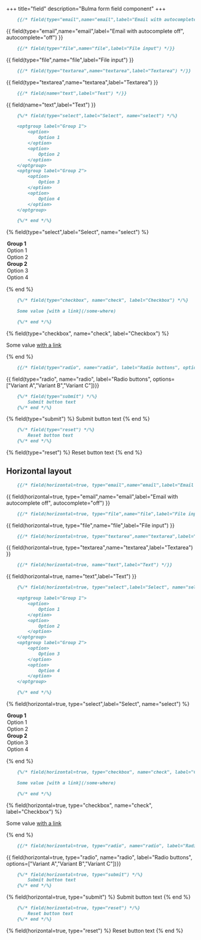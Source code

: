 +++
title="field"
description="Bulma form field component"
+++

```md
    {{/* field(type="email",name="email",label="Email with autocomplete off", autocomplete="off") */}}
```

{{ field(type="email",name="email",label="Email with autocomplete off", autocomplete="off") }}

```md
    {{/* field(type="file",name="file",label="File input") */}}
```

{{ field(type="file",name="file",label="File input") }}

```md
    {{/* field(type="textarea",name="textarea",label="Textarea") */}}
```

{{ field(type="textarea",name="textarea",label="Textarea") }}

```md
    {{/* field(name="text",label="Text") */}}
```

{{ field(name="text",label="Text") }}



```md
    {%/* field(type="select",label="Select", name="select") */%}

    <optgroup label="Group 1">
        <option>
            Option 1
        </option>
        <option>
            Option 2
        </option>
    </optgroup>
    <optgroup label="Group 2">
        <option>
            Option 3
        </option>
        <option>
            Option 4
        </option>
    </optgroup>

    {%/* end */%}
```

{% field(type="select",label="Select", name="select") %}

<optgroup label="Group 1">
    <option>
        Option 1
    </option>
    <option>
        Option 2
    </option>
</optgroup>
<optgroup label="Group 2">
    <option>
        Option 3
    </option>
    <option>
        Option 4
    </option>
</optgroup>

{% end %}

```md
    {%/* field(type="checkbox", name="check", label="Checkbox") */%}

    Some value [with a link](/some-where)

    {%/* end */%}
```

{% field(type="checkbox", name="check", label="Checkbox") %}

Some value [with a link](/some-where)

{% end %}

```md
    {{/* field(type="radio", name="radio", label="Radio buttons", options=["Variant A","Variant B","Variant C"]) */}}
```

{{ field(type="radio", name="radio", label="Radio buttons", options=["Variant A","Variant B","Variant C"])}}

```md
    {%/* field(type="submit") */%}
        Submit button text
    {%/* end */%}
```

{% field(type="submit") %}
Submit button text
{% end %}

```md
    {%/* field(type="reset") */%}
        Reset button text
    {%/* end */%}
```

{% field(type="reset") %}
Reset button text
{% end %}

## Horizontal layout

```md
    {{/* field(horizontal=true, type="email",name="email",label="Email with autocomplete off", autocomplete="off") */}}
```

{{ field(horizontal=true, type="email",name="email",label="Email with autocomplete off", autocomplete="off") }}

```md
    {{/* field(horizontal=true, type="file",name="file",label="File input") */}}
```

{{ field(horizontal=true, type="file",name="file",label="File input") }}

```md
    {{/* field(horizontal=true, type="textarea",name="textarea",label="Textarea") */}}
```

{{ field(horizontal=true, type="textarea",name="textarea",label="Textarea") }}

```md
    {{/* field(horizontal=true, name="text",label="Text") */}}
```

{{ field(horizontal=true, name="text",label="Text") }}



```md
    {%/* field(horizontal=true, type="select",label="Select", name="select") */%}

    <optgroup label="Group 1">
        <option>
            Option 1
        </option>
        <option>
            Option 2
        </option>
    </optgroup>
    <optgroup label="Group 2">
        <option>
            Option 3
        </option>
        <option>
            Option 4
        </option>
    </optgroup>

    {%/* end */%}
```

{% field(horizontal=true, type="select",label="Select", name="select") %}

<optgroup label="Group 1">
    <option>
        Option 1
    </option>
    <option>
        Option 2
    </option>
</optgroup>
<optgroup label="Group 2">
    <option>
        Option 3
    </option>
    <option>
        Option 4
    </option>
</optgroup>

{% end %}

```md
    {%/* field(horizontal=true, type="checkbox", name="check", label="Checkbox") */%}

    Some value [with a link](/some-where)

    {%/* end */%}
```

{% field(horizontal=true, type="checkbox", name="check", label="Checkbox") %}

Some value [with a link](/some-where)

{% end %}

```md
    {{/* field(horizontal=true, type="radio", name="radio", label="Radio buttons", options=["Variant A","Variant B","Variant C"]) */}}
```

{{ field(horizontal=true, type="radio", name="radio", label="Radio buttons", options=["Variant A","Variant B","Variant C"])}}

```md
    {%/* field(horizontal=true, type="submit") */%}
        Submit button text
    {%/* end */%}
```

{% field(horizontal=true, type="submit") %}
Submit button text
{% end %}

```md
    {%/* field(horizontal=true, type="reset") */%}
        Reset button text
    {%/* end */%}
```

{% field(horizontal=true, type="reset") %}
Reset button text
{% end %}